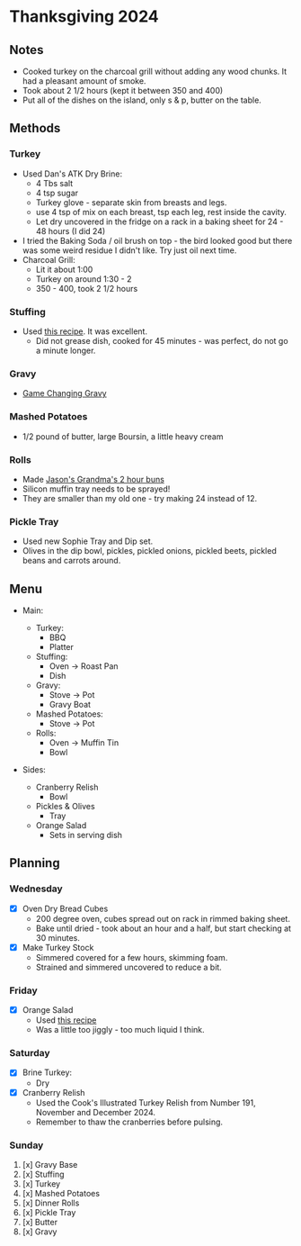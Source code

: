 # Thanksgiving 2024

## Notes

- Cooked turkey on the charcoal grill without adding any wood chunks. It had a
  pleasant amount of smoke.
- Took about 2 1/2 hours (kept it between 350 and 400)
- Put all of the dishes on the island, only s & p, butter on the table.

## Methods

### Turkey

- Used Dan's ATK Dry Brine:
  - 4 Tbs salt
  - 4 tsp sugar
  - Turkey glove - separate skin from breasts and legs.
  - use 4 tsp of mix on each breast, tsp each leg, rest inside the cavity.
  - Let dry uncovered in the fridge on a rack in a baking sheet for 24 - 48
    hours (I did 24)
- I tried the Baking Soda / oil brush on top - the bird looked good but there
  was some weird residue I didn't like. Try just oil next time.
- Charcoal Grill:
  - Lit it about 1:00
  - Turkey on around 1:30 - 2
  - 350 - 400, took 2 1/2 hours

### Stuffing

- Used [this recipe](../sides/stuffing.md). It was excellent.
  - Did not grease dish, cooked for 45 minutes - was perfect, do not go a
    minute longer.

### Gravy

- [Game Changing Gravy](condiments/turkey_gravy.md#CIGravy)

### Mashed Potatoes

- 1/2 pound of butter, large Boursin, a little heavy cream

### Rolls

- Made [Jason's Grandma's 2 hour buns](../sides/buns.md)
- Silicon muffin tray needs to be sprayed!
- They are smaller than my old one - try making 24 instead of 12.

### Pickle Tray

- Used new Sophie Tray and Dip set.
- Olives in the dip bowl, pickles, pickled onions, pickled beets,
  pickled beans and carrots around.

## Menu

- Main:

  - Turkey:
    - BBQ
    - Platter
  - Stuffing:
    - Oven -> Roast Pan
    - Dish
  - Gravy:
    - Stove -> Pot
    - Gravy Boat
  - Mashed Potatoes:
    - Stove -> Pot
  - Rolls:
    - Oven -> Muffin Tin
    - Bowl

- Sides:
  - Cranberry Relish
    - Bowl
  - Pickles & Olives
    - Tray
  - Orange Salad
    - Sets in serving dish

## Planning

### Wednesday

- [x] Oven Dry Bread Cubes
  - 200 degree oven, cubes spread out on rack in rimmed baking sheet.
  - Bake until dried - took about an hour and a half, but start checking at 30 minutes.
- [x] Make Turkey Stock
  - Simmered covered for a few hours, skimming foam.
  - Strained and simmered uncovered to reduce a bit.

### Friday

- [x] Orange Salad
  - Used [this recipe](../sides/orange_jello_salad.md)
  - Was a little too jiggly - too much liquid I think.

### Saturday

- [x] Brine Turkey:
  - Dry
- [x] Cranberry Relish
  - Used the Cook's Illustrated Turkey Relish from Number 191, November and December 2024.
  - Remember to thaw the cranberries before pulsing.

### Sunday

1. [x] Gravy Base
2. [x] Stuffing
3. [x] Turkey
4. [x] Mashed Potatoes
5. [x] Dinner Rolls
6. [x] Pickle Tray
7. [x] Butter
8. [x] Gravy
